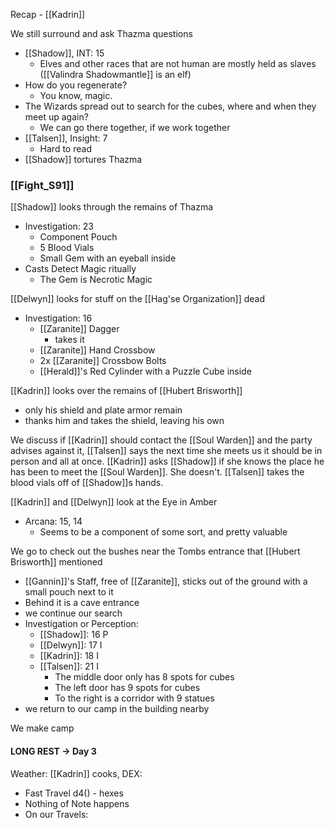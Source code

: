 Recap - [[Kadrin]]

We still surround and ask Thazma questions
- [[Shadow]], INT: 15
	- Elves and other races that are not human are mostly held as slaves ([[Valindra Shadowmantle]] is an elf)
- How do you regenerate?
	- You know, magic.
- The Wizards spread out to search for the cubes, where and when they meet up again?
	- We can go there together, if we work together
- [[Talsen]], Insight: 7
	- Hard to read
- [[Shadow]] tortures Thazma
### [[Fight_S91]]

[[Shadow]] looks through the remains of Thazma
- Investigation: 23
	- Component Pouch
	- 5 Blood Vials
	- Small Gem with an eyeball inside
- Casts Detect Magic ritually
	- The Gem is Necrotic Magic

[[Delwyn]] looks for stuff on the [[Hag'se Organization]] dead
- Investigation: 16
	- [[Zaranite]] Dagger
		- takes it
	- [[Zaranite]] Hand Crossbow
	- 2x [[Zaranite]] Crossbow Bolts
	- [[Herald]]'s Red Cylinder with a Puzzle Cube inside

[[Kadrin]] looks over the remains of [[Hubert Brisworth]]
- only his shield and plate armor remain
- thanks him and takes the shield, leaving his own

We discuss if [[Kadrin]] should contact the [[Soul Warden]] and the party advises against it, [[Talsen]] says the next time she meets us it should be in person and all at once.
[[Kadrin]] asks [[Shadow]] if she knows the place he has been to meet the [[Soul Warden]]. She doesn't.
[[Talsen]] takes the blood vials off of [[Shadow]]s hands.

[[Kadrin]] and [[Delwyn]] look at the Eye in Amber
- Arcana: 15, 14
	- Seems to be a component of some sort, and pretty valuable

We go to check out the bushes near the Tombs entrance that [[Hubert Brisworth]] mentioned
- [[Gannin]]'s Staff, free of [[Zaranite]], sticks out of the ground with a small pouch next to it
- Behind it is a cave entrance
- we continue our search
- Investigation or Perception:
	- [[Shadow]]: 16 P
	- [[Delwyn]]: 17 I
	- [[Kadrin]]: 18 I
	- [[Talsen]]: 21 I
		- The middle door only has 8 spots for cubes
		- The left door has 9 spots for cubes
		- To the right is a corridor with 9 statues
- we return to our camp in the building nearby

We make camp


#### LONG REST -> Day 3
Weather:
[[Kadrin]] cooks, DEX: 

- Fast Travel d4() -  hexes
- Nothing of Note happens
- On our Travels: